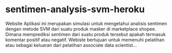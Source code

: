 # sentimen-analysis-svm-heroku
Website Aplikasi ini merupakan simulasi untuk mengetahui analisis sentimen dengan metode SVM dari suatu produk masker di marketplace shopee. Dimana memprediksi sentimen dari suatu produk tersebut apakah termasuk komentar positif atau negatif. Webiste bertujuan untuk memenuhi pelatihan atau sebagai keluaran dari pelatihan associate data scientist…
